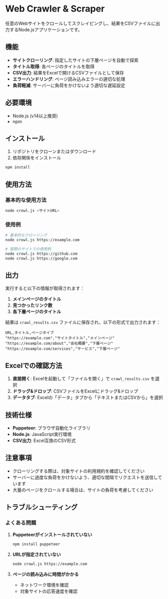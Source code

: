 # Web Crawler & Scraper

任意のWebサイトをクロールしてスクレイピングし、結果をCSVファイルに出力するNode.jsアプリケーションです。

## 機能

- **サイトクローリング**: 指定したサイトの下層ページを自動で探索
- **タイトル取得**: 各ページのタイトルを取得
- **CSV出力**: 結果をExcelで開けるCSVファイルとして保存
- **エラーハンドリング**: ページ読み込みエラーの適切な処理
- **負荷軽減**: サーバーに負荷をかけないよう適切な遅延設定

## 必要環境

- Node.js (v14以上推奨)
- npm

## インストール

1. リポジトリをクローンまたはダウンロード
2. 依存関係をインストール

```bash
npm install
```

## 使用方法

### 基本的な使用方法

```bash
node crowl.js <サイトURL>
```

### 使用例

```bash
# 基本的なクローリング
node crowl.js https://example.com

# 実際のサイトでの使用例
node crowl.js https://github.com
node crowl.js https://google.com
```

## 出力

実行すると以下の情報が取得されます：

1. **メインページのタイトル**
2. **見つかったリンク数**
3. **各下層ページのタイトル**

結果は `crawl_results.csv` ファイルに保存され、以下の形式で出力されます：

```csv
URL,タイトル,ページタイプ
"https://example.com","サイトタイトル","メインページ"
"https://example.com/about","会社概要","下層ページ"
"https://example.com/services","サービス","下層ページ"
```

## Excelでの確認方法

1. **直接開く**: Excelを起動して「ファイルを開く」で `crawl_results.csv` を選択
2. **ドラッグ&ドロップ**: CSVファイルをExcelにドラッグ&ドロップ
3. **データタブ**: Excelの「データ」タブから「テキストまたはCSVから」を選択

## 技術仕様

- **Puppeteer**: ブラウザ自動化ライブラリ
- **Node.js**: JavaScript実行環境
- **CSV出力**: Excel互換のCSV形式

## 注意事項

- クローリングする際は、対象サイトの利用規約を確認してください
- サーバーに過度な負荷をかけないよう、適切な間隔でリクエストを送信しています
- 大量のページをクロールする場合は、サイトの負荷を考慮してください

## トラブルシューティング

### よくある問題

1. **Puppeteerがインストールされていない**
   ```bash
   npm install puppeteer
   ```

2. **URLが指定されていない**
   ```bash
   node crowl.js https://example.com
   ```

3. **ページの読み込みに時間がかかる**
   - ネットワーク環境を確認
   - 対象サイトの応答速度を確認